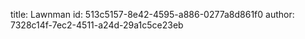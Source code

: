 title: Lawnman
id: 513c5157-8e42-4595-a886-0277a8d861f0
author: 7328c14f-7ec2-4511-a24d-29a1c5ce23eb
